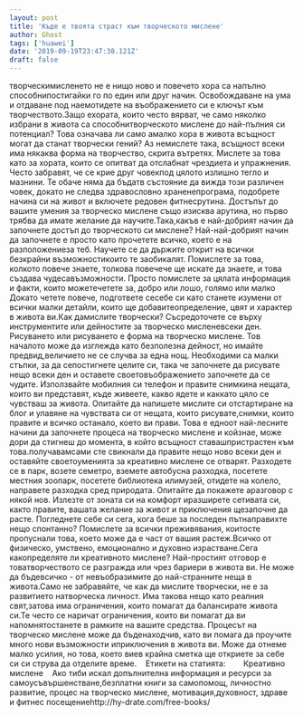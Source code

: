 ```yaml
---
layout: post
title: 'Къде е твоята страст към творческото мислене'
author: Ghost
tags: ['huawei']
date: '2019-09-19T23:47:38.121Z'
draft: false
---
```


творческимисленето не е нищо ново и повечето хора са напълно способнипостигайки го по един или друг начин. Освобождаване на ума и отдаване под наемотидете на въображението си е ключът към творчеството.Защо ехората, които често вярват, че само няколко избрани в живота са способнитворческото мислене до най-пълния си потенциал? Това означава ли само aмалко хора в живота всъщност могат да станат творчески гений? Аз немислете така, всъщност всеки има някаква форма на творчество, скрита вътретях. Мислете за това като за хората, които се опитват да отслабнат чрездиета и упражнения. Често забравят, че се крие друг човекпод цялото излишно тегло и мазнини. Те обаче няма да бъдатв състояние да вижда този различен човек, докато не следва здравословно храненепрограма, подобрете начина си на живот и включете редовен фитнесрутина. Достъпът до вашите умения за творческо мислене също изисква арутина, но първо трябва да имате желание да научите.Така,какъв е най-добрият начин да започнете достъп до творческото си мислене? Най-най-добрият начин да започнете е просто като прочетете всичко, което е на разположениеза теб. Научете се да държите открит на всички безкрайни възможностикоито те заобикалят. Помислете за това, колкото повече знаете, толкова повечече ще искате да знаете, и това създава чудесавъзможности. Просто помислете за цялата информация и факти, които можетечетете за, добро или лошо, голямо или малко Докато четете повече, подгответе сесебе си като станете изумени от всички малки детайли, които ще добавитеопределение, цвят и характер в живота ви.Как дамислите творчески? Съсредоточете се върху инструментите или дейностите за творческо мисленевсеки ден. Рисуването или рисуването е форма на творческо мислене. Тов началото може да изглежда като безполезна дейност, но имайте предвид,величието не се случва за една нощ. Необходими са малки стъпки, за да сепостигнете целите си, така че започнете да рисувате нещо всеки ден и оставете своетовъображението започнете да се чудите. Използвайте мобилния си телефон и правите снимкина нещата, които ви представят, къде живеете, какво ядете и каккато цяло се чувстваш за живота. Опитайте да напишете мислите си отстартиране на блог и улавяне на чувствата си от нещата, които рисувате,снимки, които правите и всичко останало, което ви прави. Това е едноот най-лесните начини да започнете процеса на творческо мислене и койзнае, може дори да стигнеш до момента, в който всъщност ставашпристрастен към това.получавамсами сте свикнали да правите нещо ново всеки ден и оставяйте своетоуменията за креативно мислене се отварят. Разходете се в парк, возете семетро, ​​вземете автобусна разходка, посетете местния зоопарк, посетете библиотека илимузей, отидете на колело, направете разходка сред природата. Опитайте да покажете aразговор с някой нов. Излезте от зоната си на комфорт иразширете сетивата си, както правите, вашата желание за живот и приключения щезапочне да расте. Погледнете себе си сега, кога беше за последен пътнаправихте нещо спонтанно? Помислете за всички преживявания, коитосте пропуснали това, което може да е част от вашия растеж.Всичко от физическо, умствено, емоционално и духовно израстване.Сега какопределяте ли креативното мислене? Най-простият отговор е товатворчеството се разгражда или чрез бариери в живота ви. Не може да бъдевсичко - от невъобразимите до най-странните неща в живота.Само не забравяйте, че как да мислите творчески, не е за развитието натворческа личност. Има такова нещо като реалния свят,затова има ограничения, които помагат да балансирате живота си.Те често се наричат ​​ограничения, които ви помагат да ви напомнятостанете в рамките на вашите средства. Процесът на творческо мислене може да бъденаходчив, като ви помага да проучите много нови възможности иприключения в живота ви. Може да отнеме малко усилия, но това, което виев крайна сметка ще откриете за себе си си струва да отделите време.    Етикети на статията:        Креативно мислене    Ако тиби искал допълнителна информация и ресурси за самоусъвършенстване,безплатни книги за самопомощ, личностно развитие, процес на творческо мислене, мотивация,духовност, здраве и фитнес посещениеhttp://hy-drate.com/free-books/
